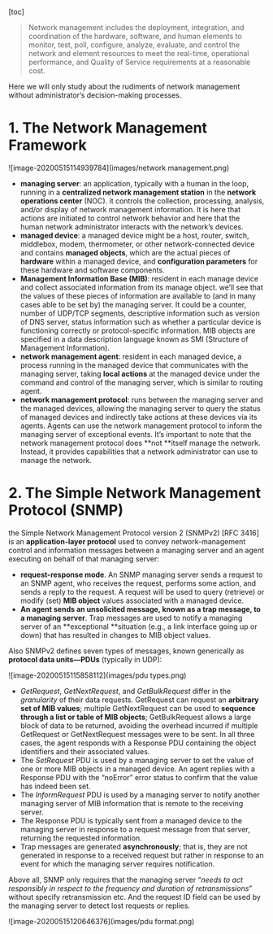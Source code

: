 [toc]



> Network management includes the deployment, integration, and coordination of the hardware, software, and human elements to monitor, test, poll, configure, analyze, evaluate, and control the network and element resources to meet the real-time, operational performance, and Quality of Service requirements at a reasonable cost.  

Here we will only study about the rudiments of network management without administrator’s decision-making processes.

# 1. The Network Management Framework

![image-20200515114939784](images/network management.png)

- **managing server**: an application, typically with a human in the loop, running in a **centralized network management station** in the **network operations center** (NOC). it controls the collection, processing, analysis, and/or display of network management information. It is here that actions are initiated to control network behavior and here that the human network administrator interacts with the network’s devices.
- **managed device**: a managed device might be a host, router, switch, middlebox, modem, thermometer, or other network-connected device and contains **managed objects**, which are the actual pieces of **hardware** within a managed device, and **configuration parameters** for these hardware and software components.
- **Management Information Base (MIB)**: resident in each manage device and collect associated information from its manage object. we’ll see that the values of these pieces of information are available to (and in many cases able to be set by) the managing server. It could be a counter, number of UDP/TCP segments, descriptive information such as version of DNS server, status information such as whether a particular device is functioning correctly or protocol-specific information. MIB objects are specified in a data description language known as SMI (Structure of  Management Information).
- **network management agent**: resident in each managed device, a process running in the managed device that communicates with the managing server, taking **local actions** at the managed device under the command and control of the managing server, which is similar to routing agent.
- **network management protocol**: runs between the managing server and the managed devices, allowing the managing server to query the status of managed devices and indirectly take actions at these devices via its agents. Agents can use the network management protocol to inform the managing server of exceptional events. It’s important to note that the network management protocol does **not **itself manage the network.  Instead, it provides capabilities that a network administrator can use to manage the
  network.

# 2. The Simple Network Management Protocol (SNMP)

the Simple Network Management Protocol version 2 (SNMPv2) [RFC 3416] is an **application-layer protocol** used to convey network-management control and information messages between a managing server and an agent executing on behalf of that managing server:

- **request-response mode**. An SNMP managing server sends a request to an SNMP agent, who receives the request, performs some action, and sends a reply to the request. A request will be used to query (retrieve) or modify (set) **MIB object** values associated with a managed device.
- **An agent sends an unsolicited message, known as a trap message, to a managing server**. Trap messages are used to notify a managing server of an **exceptional **situation (e.g., a link interface going up or down) that has resulted in changes to MIB object values.  



Also SNMPv2 defines seven types of messages, known generically as **protocol data units—PDUs** (typically in UDP): 

![image-20200515115858112](images/pdu types.png)

- *GetRequest*, *GetNextRequest*, and *GetBulkRequest* differ in the *granularity* of their data requests. GetRequest can request an **arbitrary set of MIB values**; multiple GetNextRequest can be used to **sequence through a list or table of MIB objects**; GetBulkRequest allows a large block of data to be returned, avoiding the overhead incurred if multiple GetRequest or GetNextRequest messages were to be sent. In all three cases, the agent responds with a Response PDU containing the object identifiers and their associated values.
- The *SetRequest* PDU is used by a managing server to set the value of one or more MIB objects in a managed device. An agent replies with a Response PDU with the “noError” error status to confirm that the value has indeed been set.
- The *InformRequest* PDU is used by a managing server to notify another managing server of MIB information that is remote to the receiving server.
- The Response PDU is typically sent from a managed device to the managing server in response to a request message from that server, returning the requested information.
- Trap messages are generated **asynchronously**; that is, they are not generated in response to a received request but rather in response to an event for which the managing server requires notification.

Above all, SNMP only requires that the managing server “*needs to act responsibly in respect to the frequency and duration of retransmissions*” without specify retransmission etc.  And the request ID field can be used by the managing server to detect lost requests or replies.  

![image-20200515120646376](images/pdu format.png)